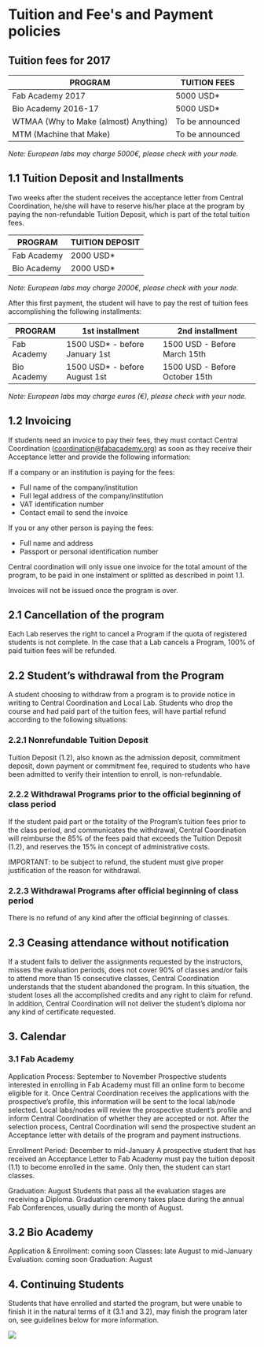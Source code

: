 # Tuition and Fee's and Payment policies

## Tuition fees for 2017

| PROGRAM             | TUITION FEES |
| -------             | -------------|
|Fab Academy 2017     |5000 USD*     |
|Bio Academy 2016-17  |5000 USD*     |
|WTMAA (Why to Make (almost) Anything)|To be announced|
|MTM (Machine that Make)|To be announced|
*Note: European labs may charge 5000€, please check with your node.*

## 1.1 Tuition Deposit and Installments

Two weeks after the student receives the acceptance letter from Central Coordination, he/she will have to reserve his/her place at the program by paying the non-refundable Tuition Deposit, which is part of the total tuition fees.

| PROGRAM   | TUITION DEPOSIT |
| --------- | -------------   |  
|Fab Academy|2000 USD*        |
|Bio Academy|2000 USD*        |
*Note: European labs may charge 2000€, please check with your node.*

After this first payment, the student will have to pay the rest of tuition fees accomplishing the following installments:

| PROGRAM   | 1st installment | 2nd installment |
| --------- | -------------   |  -------------- |
|Fab Academy|1500 USD* - before January 1st     | 1500 USD - Before March 15th       |
|Bio Academy|1500 USD* - before August 1st      | 1500 USD - Before October 15th     |
*Note: European labs may charge euros (€), please check with your node.*

## 1.2 Invoicing

If students need an invoice to pay their fees, they must contact Central Coordination (coordination@fabacademy.org) as soon as they receive their Acceptance letter and provide the following information:

If a company or an institution is paying for the fees:
* Full name of the company/institution
* Full legal address of the company/institution
* VAT identification number
* Contact email to send the invoice


If you or any other person is paying the fees:
* Full name and address
* Passport or personal identification number

Central coordination will only issue one invoice for the total amount of the program, to be paid in one instalment or splitted as described in point 1.1.

Invoices will not be issued once the program is over.

## 2.1 Cancellation of the program


Each Lab reserves the right to cancel a Program if the quota of registered students is not complete.  In the case that a Lab cancels a Program, 100% of paid tuition fees will be refunded.


## 2.2 Student’s withdrawal from the Program


A student choosing to withdraw from a program is to provide notice in writing to Central Coordination and Local Lab.
Students who drop the course and had paid part of the tuition fees, will have partial refund according to the following situations:


### 2.2.1 Nonrefundable Tuition Deposit
Tuition Deposit (1.2), also known as the admission deposit, commitment deposit, down payment or commitment fee, required to students who have been admitted to verify their intention to enroll, is non-refundable.

### 2.2.2  Withdrawal Programs prior to the official beginning of class period
If the student paid part or the totality of the Program’s tuition fees prior to the class period, and communicates the withdrawal, Central Coordination will reimburse the 85% of the fees paid that exceeds the Tuition Deposit (1.2), and reserves the 15% in concept of administrative costs.


IMPORTANT: to be subject to refund, the student must give proper justification of the reason for withdrawal.


### 2.2.3 Withdrawal Programs after official beginning of class period
 There is no refund of any kind after the official beginning of classes.




## 2.3      Ceasing attendance without notification
If a student fails to deliver the assignments requested by the instructors, misses the evaluation periods, does not cover 90% of classes and/or fails to attend more than 15 consecutive classes, Central Coordination understands that the student abandoned the program. In this situation, the student loses all the accomplished credits and any right to claim for refund. In addition, Central Coordination will not deliver the student’s diploma nor any kind of certificate requested.


## 3. Calendar


### 3.1 Fab Academy


Application Process: September to November
Prospective students interested in enrolling in Fab Academy must fill an online form to become eligible for it. Once Central Coordination receives the applications with the prospective’s profile, this information will be sent to the local lab/node selected. Local labs/nodes will review the prospective student’s profile and inform Central Coordination of whether they are accepted or not. After the selection process, Central Coordination will send the prospective student an Acceptance letter with details of the program and payment instructions.


Enrollment Period: December to mid-January
A prospective student that has received an Acceptance Letter to Fab Academy must pay the tuition deposit (1.1) to become enrolled in the same. Only then, the student can start classes.

Graduation: August
Students that pass all the evaluation stages are receiving a Diploma. Graduation ceremony takes place  during the annual Fab Conferences, usually during the month of August.


## 3.2 Bio Academy


Application & Enrollment: coming soon
Classes: late August to mid-January
Evaluation: coming soon
Graduation: August


## 4. Continuing Students


Students that have enrolled and started the program, but were unable to finish it in the natural terms of it (3.1 and 3.2), may finish the program later on, see guidelines below for more information.

![](../img/cont_students.png)
